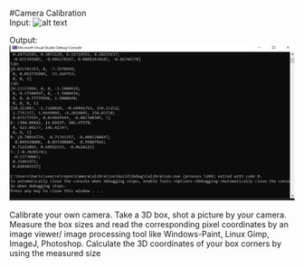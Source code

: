 #Camera Calibration  
Input:  ![alt text](https://github.com/theocharistr/3D_ComputerVision/tree/master/Camera%20Calibration/Input)

Output:  ![alt text](https://github.com/theocharistr/3D_ComputerVision/blob/master/Camera%20Calibration/Output/Calibration%20Parameters.png)


Calibrate your own camera. Take a 3D box, shot a picture by your camera. Measure the box sizes and read the corresponding pixel coordinates by an image viewer/ image processing tool
like Windows-Paint, Linux Gimp, ImageJ, Photoshop.
Calculate the 3D coordinates of your box corners by using the measured size

 
